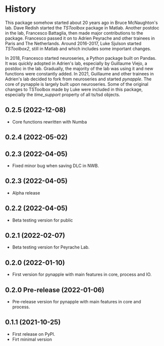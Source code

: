 History
=======

This package somehow started about 20 years ago in Bruce McNaughton's lab. Dave Redish started the *TSToolbox* package in Matlab. 
Another postdoc in the lab, Francesco Battaglia, then made major contributions to the package. Francesco passed it on to Adrien Peyrache and other trainees in Paris and The Netherlands.
Around 2016-2017, Luke Sjulson started *TSToolbox2*, still in Matlab and which includes some important changes.

In 2018, Francesco started neuroseries, a Python package built on Pandas. It was quickly adopted in Adrien's lab, especially by Guillaume Viejo, a postdoc in the lab. Gradually, the majority of the lab was using it and new functions were constantly added.
In 2021, Guillaume and other trainees in Adrien's lab decided to fork from neuroseries and started *pynapple*. The core of pynapple is largely built upon neuroseries. Some of the original changes to TSToolbox made by Luke were included in this package, especially the *time_support* property of all ts/tsd objects.

0.2.5 (2022-12-08)
------------------

- 	Core functions rewritten with Numba


0.2.4 (2022-05-02)
------------------


0.2.3 (2022-04-05)
------------------

-   Fixed minor bug when saving DLC in NWB.

0.2.3 (2022-04-05)
------------------

-   Alpha release


0.2.2 (2022-04-05)
------------------

-   Beta testing version for public


0.2.1 (2022-02-07)
------------------

-   Beta testing version for Peyrache Lab.


0.2.0 (2022-01-10)
------------------

-   First version for pynapple with main features in core, process and IO.


0.2.0 Pre-release (2022-01-06)
------------------------------

-   Pre-release version for pynapple with main features in core and process.


0.1.1 (2021-10-25)
------------------

-   First release on PyPI.
- 	Firt minimal version